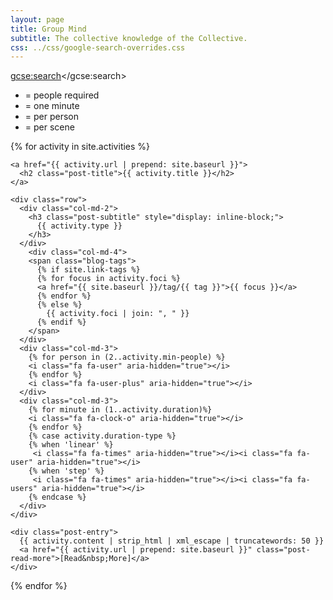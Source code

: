 ```yaml
---
layout: page
title: Group Mind
subtitle: The collective knowledge of the Collective.
css: ../css/google-search-overrides.css
---
```

<script>
  (function() {
    var cx = '000078408709314139180:5grkwyhkvtc';
    var gcse = document.createElement('script');
    gcse.type = 'text/javascript';
    gcse.async = true;
    gcse.src = 'https://cse.google.com/cse.js?cx=' + cx;
    var s = document.getElementsByTagName('script')[0];
    s.parentNode.insertBefore(gcse, s);
  })();
</script>
<gcse:search></gcse:search>

<ul class="list-inline">
  <li><i class="fa fa-user" aria-hidden="true"></i><i class="fa fa-user-plus" aria-hidden="true"></i> = people required</li>
  <li><i class="fa fa-clock-o" aria-hidden="true"></i> = one minute</li>
  <li><i class="fa fa-times" aria-hidden="true"></i><i class="fa fa-user" aria-hidden="true"></i> = per person</li>
  <li><i class="fa fa-times" aria-hidden="true"></i><i class="fa fa-users" aria-hidden="true"></i> = per scene</li>
</ul>

<div class="posts-list">
  {% for activity in site.activities %}
  <article class="post-preview">

    <a href="{{ activity.url | prepend: site.baseurl }}">
  	  <h2 class="post-title">{{ activity.title }}</h2>
    </a>

    <div class="row">
      <div class="col-md-2">
        <h3 class="post-subtitle" style="display: inline-block;">
          {{ activity.type }}
        </h3>
      </div>
        <div class="col-md-4">
        <span class="blog-tags">
          {% if site.link-tags %}
          {% for focus in activity.foci %}
          <a href="{{ site.baseurl }}/tag/{{ tag }}">{{ focus }}</a>
          {% endfor %}
          {% else %}
            {{ activity.foci | join: ", " }}
          {% endif %}
        </span>
      </div>
      <div class="col-md-3">
        {% for person in (2..activity.min-people) %}
        <i class="fa fa-user" aria-hidden="true"></i>
        {% endfor %}
        <i class="fa fa-user-plus" aria-hidden="true"></i>
      </div>
      <div class="col-md-3">
        {% for minute in (1..activity.duration)%}
        <i class="fa fa-clock-o" aria-hidden="true"></i>
        {% endfor %}
        {% case activity.duration-type %}
        {% when 'linear' %}
         <i class="fa fa-times" aria-hidden="true"></i><i class="fa fa-user" aria-hidden="true"></i>
        {% when 'step' %}
         <i class="fa fa-times" aria-hidden="true"></i><i class="fa fa-users" aria-hidden="true"></i>
        {% endcase %}
      </div>
    </div>

    <div class="post-entry">
      {{ activity.content | strip_html | xml_escape | truncatewords: 50 }}
      <a href="{{ activity.url | prepend: site.baseurl }}" class="post-read-more">[Read&nbsp;More]</a>
    </div>

   </article>
  {% endfor %}
</div>
